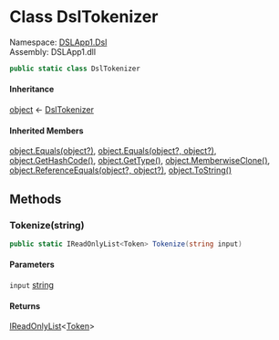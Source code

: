 # <a id="DSLApp1_Dsl_DslTokenizer"></a> Class DslTokenizer

Namespace: [DSLApp1.Dsl](DSLApp1.Dsl.md)  
Assembly: DSLApp1.dll  

```csharp
public static class DslTokenizer
```

#### Inheritance

[object](https://learn.microsoft.com/dotnet/api/system.object) ← 
[DslTokenizer](DSLApp1.Dsl.DslTokenizer.md)

#### Inherited Members

[object.Equals\(object?\)](https://learn.microsoft.com/dotnet/api/system.object.equals\#system\-object\-equals\(system\-object\)), 
[object.Equals\(object?, object?\)](https://learn.microsoft.com/dotnet/api/system.object.equals\#system\-object\-equals\(system\-object\-system\-object\)), 
[object.GetHashCode\(\)](https://learn.microsoft.com/dotnet/api/system.object.gethashcode), 
[object.GetType\(\)](https://learn.microsoft.com/dotnet/api/system.object.gettype), 
[object.MemberwiseClone\(\)](https://learn.microsoft.com/dotnet/api/system.object.memberwiseclone), 
[object.ReferenceEquals\(object?, object?\)](https://learn.microsoft.com/dotnet/api/system.object.referenceequals), 
[object.ToString\(\)](https://learn.microsoft.com/dotnet/api/system.object.tostring)

## Methods

### <a id="DSLApp1_Dsl_DslTokenizer_Tokenize_System_String_"></a> Tokenize\(string\)

```csharp
public static IReadOnlyList<Token> Tokenize(string input)
```

#### Parameters

`input` [string](https://learn.microsoft.com/dotnet/api/system.string)

#### Returns

 [IReadOnlyList](https://learn.microsoft.com/dotnet/api/system.collections.generic.ireadonlylist\-1)<[Token](DSLApp1.Dsl.Token.md)\>

